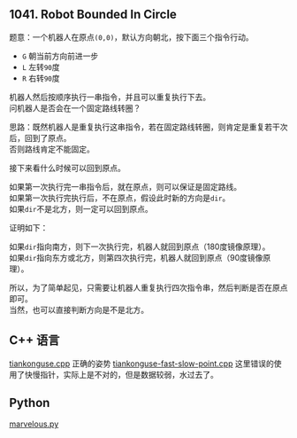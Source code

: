 ## 1041. Robot Bounded In Circle


题意：一个机器人在原点`(0,0)`，默认方向朝北，按下面三个指令行动。  

* `G` 朝当前方向前进一步  
* `L` 左转`90`度  
* `R` 右转`90`度  


机器人然后按顺序执行一串指令，并且可以重复执行下去。  
问机器人是否会在一个固定路线转圈？  


思路：既然机器人是重复执行这串指令，若在固定路线转圈，则肯定是重复若干次后，回到了原点。  
否则路线肯定不能固定。  


接下来看什么时候可以回到原点。  


如果第一次执行完一串指令后，就在原点，则可以保证是固定路线。  
如果第一次执行完执行后，不在原点，假设此时新的方向是`dir`。  
如果`dir`不是北方，则一定可以回到原点。  


证明如下：


如果`dir`指向南方，则下一次执行完，机器人就回到原点（180度镜像原理）。  
如果`dir`指向东方或北方，则第四次执行完，机器人就回到原点（90度镜像原理）。  


所以，为了简单起见，只需要让机器人重复执行四次指令串，然后判断是否在原点即可。  
当然，也可以直接判断方向是不是北方。  


## C++ 语言  

[tiankonguse.cpp](./tiankonguse.cpp) 正确的姿势
[tiankonguse-fast-slow-point.cpp](./tiankonguse-fast-slow-point.cpp) 这里错误的使用了快慢指针，实际上是不对的，但是数据较弱，水过去了。  

## Python

[marvelous.py](./marvelous.py)
